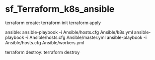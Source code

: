 # sf_Terraform_k8s_ansible


terraform create:
terraform init
terraform apply

ansible:
	ansible-playbook -i Ansible/hosts.cfg Ansible/k8s.yml
	ansible-playbook -i Ansible/hosts.cfg Ansible/master.yml
	ansible-playbook -i Ansible/hosts.cfg Ansible/workers.yml

terraform destroy:
terraform destroy
